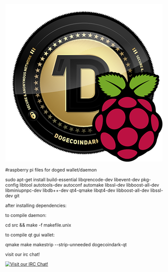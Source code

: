 ![raspi-doged](https://raw.githubusercontent.com/doged/raspi/master/doged-raspi.png)

#raspberry pi files for doged wallet/daemon

sudo apt-get install build-essential libqrencode-dev libevent-dev pkg-config libtool autotools-dev autoconf automake libssl-dev libboost-all-dev libminiupnpc-dev libdb++-dev qt4-qmake libqt4-dev libboost-all-dev libssl-dev git

after installing dependencies:

to compile daemon:

cd src && make -f makefile.unix

to compile qt gui wallet:

qmake
make
makestrip --strip-unneeded dogecoindark-qt

visit our irc chat!

[![Visit our IRC Chat!](https://kiwiirc.com/buttons/irc.freenode.net/dogecoindark.png)](https://kiwiirc.com/client/irc.freenode.net/?nick=doged|?&theme=cli#dogecoindark)
